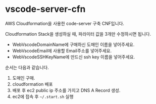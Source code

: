 # vscode-server-cfn

AWS Cloudformation을 사용한 code-server 구축 CNF입니다.

Cloudformation Stack을 생성하실 때, 파라미터 값을 3개만 수정하시면 됩니다.
 - WebVscodeDomainName에 구매하신 도매인 이름을 넣어주세요.
 - WebVscodeEmail에 사용할 Email주소를 넣어주세요.
 - WebVscodeSSHKeyName에 만드신 ssh key 이름을 넣어주세요.

순서는 다음과 같습니다.

1. 도매인 구매.
2. cloudformation 배포
3. 배포 후 ec2 public ip 주소를 가지고 DNS A Record 생성.
4. ec2에 접속 후 `~/.start.sh` 실행

